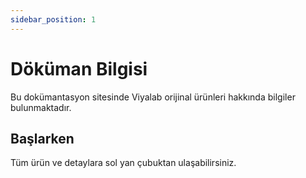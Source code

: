 ```yaml
---
sidebar_position: 1
---
```


# Döküman Bilgisi

Bu dokümantasyon sitesinde Viyalab orijinal ürünleri hakkında bilgiler bulunmaktadır.

## Başlarken

Tüm ürün ve detaylara sol yan çubuktan ulaşabilirsiniz.

